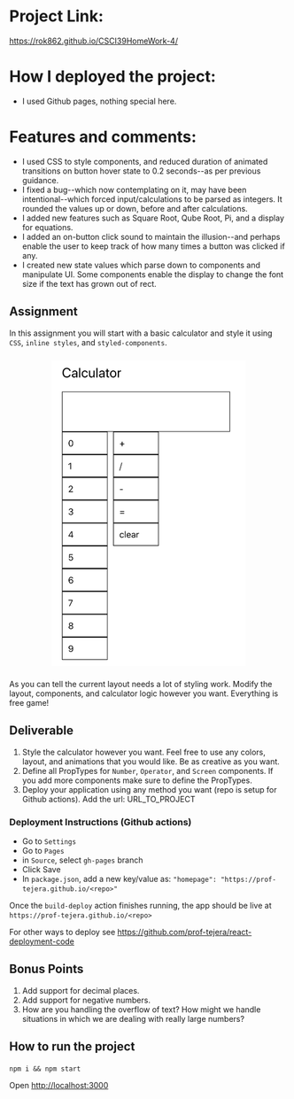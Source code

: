 # Project Link:
https://rok862.github.io/CSCI39HomeWork-4/

# How I deployed the project:
- I used Github pages, nothing special here. 

# Features and comments:
- I used CSS to style components, and reduced duration of animated transitions on button hover state to 0.2 seconds--as per previous guidance.
- I fixed a bug--which now contemplating on it, may have been intentional--which forced input/calculations to be parsed as integers. It rounded the values up or down, before and after calculations. 
- I added new features such as Square Root, Qube Root, Pi, and a display for equations.
- I added an on-button click sound to maintain the illusion--and perhaps enable the user to keep track of how many times a button was clicked if any.
- I created new state values which parse down to components and manipulate UI. Some components enable the display to change the font size if the text has grown out of rect. 


## Assignment

In this assignment you will start with a basic calculator and style it using `CSS`, `inline styles`, and `styled-components`.

<div style="display: flex; justify-content: center; padding: 10px 0;">
<img src="images/worst_calculator.png" alt="calculator example" width="350"/>
</div>

As you can tell the current layout needs a lot of styling work. Modify the layout, components, and calculator logic however you want. Everything is free game!

## Deliverable

1. Style the calculator however you want. Feel free to use any colors, layout, and animations that you would like. Be as creative as you want.
2. Define all PropTypes for `Number`, `Operator`, and `Screen` components. If you add more components make sure to define the PropTypes.
3. Deploy your application using any method you want (repo is setup for Github actions). Add the url: URL_TO_PROJECT

### Deployment Instructions (Github actions)

- Go to `Settings`
- Go to `Pages`
- in `Source`, select `gh-pages` branch
- Click Save
- In `package.json`, add a new key/value as: `"homepage": "https://prof-tejera.github.io/<repo>"`

Once the `build-deploy` action finishes running, the app should be live
at `https://prof-tejera.github.io/<repo>`

For other ways to deploy see https://github.com/prof-tejera/react-deployment-code

## Bonus Points

1. Add support for decimal places.
2. Add support for negative numbers.
3. How are you handling the overflow of text? How might we handle situations in which we are dealing with really large numbers?

## How to run the project

`npm i && npm start`

Open [http://localhost:3000](http://localhost:3000)
